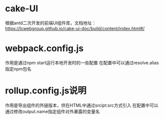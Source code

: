 # cake-UI
根据antd二次开发的前端UI组件库，文档地址：https://lcwebgroup.github.io/cake-ui-doc/build/content/index.html#/

# webpack.config.js
作用是通过npm start运行本地开发时的一些配置
在配置中可以通过resolve.alias指定npm包名

# rollup.config.js说明
作用是导出组件的外链版本，供在HTML中通过srcipt:src方式引入
在配置中可以通过修改output.name指定组件对外暴露的变量名









